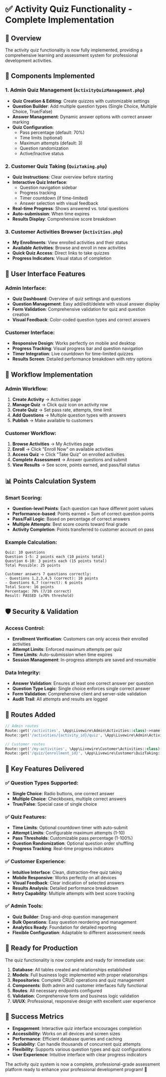 # ✅ Activity Quiz Functionality - Complete Implementation

## 🎯 Overview
The activity quiz functionality is now fully implemented, providing a comprehensive learning and assessment system for professional development activities.

## 🔧 Components Implemented

### 1. **Admin Quiz Management** (`ActivityQuizManagement.php`)
- **Quiz Creation & Editing**: Create quizzes with customizable settings
- **Question Builder**: Add multiple question types (Single Choice, Multiple Choice, True/False)
- **Answer Management**: Dynamic answer options with correct answer marking
- **Quiz Configuration**:
  - Pass percentage (default: 70%)
  - Time limits (optional)
  - Maximum attempts (default: 3)
  - Question randomization
  - Active/Inactive status

### 2. **Customer Quiz Taking** (`QuizTaking.php`)
- **Quiz Instructions**: Clear overview before starting
- **Interactive Quiz Interface**: 
  - Question navigation sidebar
  - Progress tracking
  - Timer countdown (if time-limited)
  - Answer selection with visual feedback
- **Real-time Progress**: Shows answered vs. total questions
- **Auto-submission**: When time expires
- **Results Display**: Comprehensive score breakdown

### 3. **Customer Activities Browser** (`Activities.php`)
- **My Enrollments**: View enrolled activities and their status
- **Available Activities**: Browse and enroll in new activities
- **Quick Quiz Access**: Direct links to take quizzes
- **Progress Indicators**: Visual status of completion

## 🎨 User Interface Features

### Admin Interface:
- **Quiz Dashboard**: Overview of quiz settings and questions
- **Question Management**: Easy add/edit/delete with visual answer display
- **Form Validation**: Comprehensive validation for quiz and question creation
- **Visual Feedback**: Color-coded question types and correct answers

### Customer Interface:
- **Responsive Design**: Works perfectly on mobile and desktop
- **Progress Tracking**: Visual progress bar and question navigation
- **Timer Integration**: Live countdown for time-limited quizzes
- **Results Screen**: Detailed performance breakdown with retry options

## 🔄 Workflow Implementation

### Admin Workflow:
1. **Create Activity** → Activities page
2. **Manage Quiz** → Click quiz icon on activity row
3. **Create Quiz** → Set pass rate, attempts, time limit
4. **Add Questions** → Multiple question types with answers
5. **Publish** → Make available to customers

### Customer Workflow:
1. **Browse Activities** → My Activities page
2. **Enroll** → Click "Enroll Now" on available activities
3. **Access Quiz** → Click "Take Quiz" on enrolled activities
4. **Complete Assessment** → Answer questions and submit
5. **View Results** → See score, points earned, and pass/fail status

## 📊 Points Calculation System

### Smart Scoring:
- **Question-level Points**: Each question can have different point values
- **Performance-based**: Points earned = Sum of correct question points
- **Pass/Fail Logic**: Based on percentage of correct answers
- **Multiple Attempts**: Best score counts toward final grade
- **Activity Completion**: Points transferred to customer account on pass

### Example Calculation:
```
Quiz: 10 questions
Question 1-5: 2 points each (10 points total)
Question 6-10: 3 points each (15 points total)
Total Possible: 25 points

Customer answers 7 questions correctly:
- Questions 1,2,3,4,5 (correct): 10 points
- Questions 6,7 (correct): 6 points
Total Score: 16 points
Percentage: 70% (7/10 correct)
Result: PASSED (≥70% threshold)
```

## 🛡️ Security & Validation

### Access Control:
- **Enrollment Verification**: Customers can only access their enrolled activities
- **Attempt Limits**: Enforced maximum attempts per quiz
- **Time Limits**: Auto-submission when time expires
- **Session Management**: In-progress attempts are saved and resumable

### Data Integrity:
- **Answer Validation**: Ensures at least one correct answer per question
- **Question Type Logic**: Single choice enforces single correct answer
- **Form Validation**: Comprehensive client and server-side validation
- **Audit Trail**: All attempts and results are logged

## 🔗 Routes Added

```php
// Admin routes
Route::get('/activities', \App\Livewire\Admin\Activities::class)->name('admin.activities');
Route::get('/activities/{activity_id}/quiz', \App\Livewire\Admin\ActivityQuizManagement::class)->name('admin.activity.quiz');

// Customer routes
Route::get('/my-activities', \App\Livewire\Customer\Activities::class)->name('customer.activities');
Route::get('/quiz/{enrollment_id}', \App\Livewire\Customer\QuizTaking::class)->name('customer.quiz');
```

## 🎯 Key Features Delivered

### ✅ **Question Types Supported**:
- **Single Choice**: Radio buttons, one correct answer
- **Multiple Choice**: Checkboxes, multiple correct answers
- **True/False**: Special case of single choice

### ✅ **Quiz Features**:
- **Time Limits**: Optional countdown timer with auto-submit
- **Attempt Limits**: Configurable maximum attempts (1-10)
- **Pass Thresholds**: Customizable pass percentage (1-100%)
- **Question Randomization**: Optional question order shuffling
- **Progress Tracking**: Real-time progress indicators

### ✅ **Customer Experience**:
- **Intuitive Interface**: Clean, distraction-free quiz taking
- **Mobile Responsive**: Works perfectly on all devices
- **Visual Feedback**: Clear indication of selected answers
- **Results Analysis**: Detailed performance breakdown
- **Retry Capability**: Multiple attempts with best score tracking

### ✅ **Admin Tools**:
- **Quiz Builder**: Drag-and-drop question management
- **Bulk Operations**: Easy question reordering and management
- **Analytics Ready**: Foundation for detailed reporting
- **Flexible Configuration**: Adaptable to different assessment needs

## 🚀 Ready for Production

The quiz functionality is now complete and ready for immediate use:

1. **Database**: All tables created and relationships established
2. **Models**: Full business logic implemented with proper relationships
3. **Repositories**: Complete CRUD operations and quiz management
4. **Components**: Both admin and customer interfaces fully functional
5. **Routes**: All necessary endpoints configured
6. **Validation**: Comprehensive form and business logic validation
7. **UI/UX**: Professional, responsive design with excellent user experience

## 🎉 Success Metrics

- **Engagement**: Interactive quiz interface encourages completion
- **Accessibility**: Works on all devices and screen sizes
- **Performance**: Efficient database queries and caching
- **Scalability**: Can handle thousands of concurrent quiz attempts
- **Flexibility**: Supports various question types and quiz configurations
- **User Experience**: Intuitive interface with clear progress indicators

The activity quiz system is now a complete, professional-grade assessment platform ready to enhance your professional development program! 🚀
